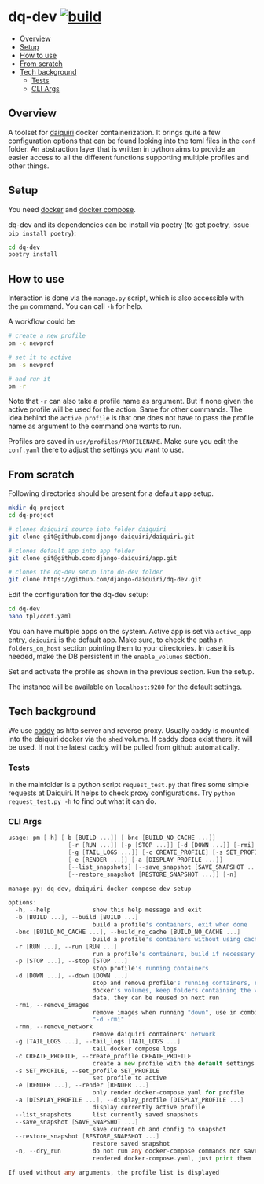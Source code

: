 # dq-dev [![build](https://github.com/django-daiquiri/dq-dev/actions/workflows/build.yaml/badge.svg)](https://github.com/django-daiquiri/dq-dev/actions/workflows/build.yaml)

<!-- toc -->

- [Overview](#overview)
- [Setup](#setup)
- [How to use](#how-to-use)
- [From scratch](#from-scratch)
- [Tech background](#tech-background)
  - [Tests](#tests)
  - [CLI Args](#cli-args)

<!-- /toc -->

## Overview

A toolset for [daiquiri](https://github.com/django-daiquiri/daiquiri) docker containerization. It brings quite a few configuration options that can be found looking into the toml files in the `conf` folder. An abstraction layer that is written in python aims to provide an easier access to all the different functions supporting multiple profiles and other things.

## Setup

You need [docker](https://www.docker.com/) and [docker compose](https://github.com/docker/compose/releases).

dq-dev and its dependencies can be install via poetry (to get poetry, issue `pip install poetry`):

```bash
cd dq-dev
poetry install
```

## How to use

Interaction is done via the `manage.py` script, which is also accessible with the `pm` command. You can call `-h` for help.

A workflow could be

```bash
# create a new profile
pm -c newprof

# set it to active
pm -s newprof

# and run it
pm -r
```

Note that `-r` can also take a profile name as argument. But if none given the active profile will be used for the action. Same for other commands. The idea behind the `active profile` is that one does not have to pass the profile name as argument to the command one wants to run.

Profiles are saved in `usr/profiles/PROFILENAME`. Make sure you edit the `conf.yaml` there to adjust the settings you want to use.

## From scratch

Following directories should be present for a default app setup.

```bash
mkdir dq-project
cd dq-project

# clones daiquiri source into folder daiquiri
git clone git@github.com:django-daiquiri/daiquiri.git

# clones default app into app folder
git clone git@github.com:django-daiquiri/app.git

# clones the dq-dev setup into dq-dev folder
git clone https://github.com/django-daiquiri/dq-dev.git
```

Edit the configuration for the dq-dev setup:

```bash
cd dq-dev
nano tpl/conf.yaml
```

You can have multiple apps on the system. Active app is set via `active_app` entry, `daiquiri` is the default app. Make sure, to check the paths n `folders_on_host` section pointing them to your directories. In case it is needed, make the DB persistent in the `enable_volumes` section.

Set and activate the profile as shown in the previous section. Run the setup.

The instance will be available on `localhost:9280` for the default settings.

## Tech background

We use [caddy](https://github.com/caddyserver/caddy) as http server and reverse proxy. Usually caddy is mounted into the daiquiri docker via the `shed` volume. If caddy does exist there, it will be used. If not the latest caddy will be pulled from github automatically.


### Tests

In the mainfolder is a python script `request_test.py` that fires some simple requests at Daiquiri. It helps to check proxy configurations. Try `python request_test.py -h` to find out what it can do.

### CLI Args

```go mdox-exec="pm -h"
usage: pm [-h] [-b [BUILD ...]] [-bnc [BUILD_NO_CACHE ...]]
                 [-r [RUN ...]] [-p [STOP ...]] [-d [DOWN ...]] [-rmi] [-rmn]
                 [-g [TAIL_LOGS ...]] [-c CREATE_PROFILE] [-s SET_PROFILE]
                 [-e [RENDER ...]] [-a [DISPLAY_PROFILE ...]]
                 [--list_snapshots] [--save_snapshot [SAVE_SNAPSHOT ...]]
                 [--restore_snapshot [RESTORE_SNAPSHOT ...]] [-n]

manage.py: dq-dev, daiquiri docker compose dev setup

options:
  -h, --help            show this help message and exit
  -b [BUILD ...], --build [BUILD ...]
                        build a profile's containers, exit when done
  -bnc [BUILD_NO_CACHE ...], --build_no_cache [BUILD_NO_CACHE ...]
                        build a profile's containers without using cache, exit when done
  -r [RUN ...], --run [RUN ...]
                        run a profile's containers, build if necessary
  -p [STOP ...], --stop [STOP ...]
                        stop profile's running containers
  -d [DOWN ...], --down [DOWN ...]
                        stop and remove profile's running containers, remove
                        docker's volumes, keep folders containing the volume
                        data, they can be reused on next run
  -rmi, --remove_images
                        remove images when running "down", use in combination
                        "-d -rmi"
  -rmn, --remove_network
                        remove daiquiri containers' network
  -g [TAIL_LOGS ...], --tail_logs [TAIL_LOGS ...]
                        tail docker compose logs
  -c CREATE_PROFILE, --create_profile CREATE_PROFILE
                        create a new profile with the default settings
  -s SET_PROFILE, --set_profile SET_PROFILE
                        set profile to active
  -e [RENDER ...], --render [RENDER ...]
                        only render docker-compose.yaml for profile
  -a [DISPLAY_PROFILE ...], --display_profile [DISPLAY_PROFILE ...]
                        display currently active profile
  --list_snapshots      list currently saved snapshots
  --save_snapshot [SAVE_SNAPSHOT ...]
                        save current db and config to snapshot
  --restore_snapshot [RESTORE_SNAPSHOT ...]
                        restore saved snapshot
  -n, --dry_run         do not run any docker-compose commands nor save
                        rendered docker-compose.yaml, just print them

If used without any arguments, the profile list is displayed
```
